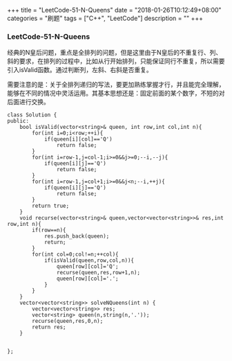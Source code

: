 +++
title = "LeetCode-51-N-Queens"
date = "2018-01-26T10:12:49+08:00"
categories = "刷题"
tags = ["C++", "LeetCode"]
description = ""
+++

### LeetCode-51-N-Queens
经典的N皇后问题，重点是全排列的问题，但是这里由于N皇后的不重复行、列、斜的要求，在排列的过程中，比如从行开始排列，只能保证同行不重复，所以需要引入isValid函数。通过判断列，左斜、右斜是否重复。

需要注意的是：关于全排列递归的写法，要更加熟练掌握才行，并且能完全理解，能够在不同的情况中灵活运用。其基本思想还是：固定前面的某个数字，不短的对后面进行交换。
```
class Solution {
public:
    bool isValid(vector<string>& queen, int row,int col,int n){
        for(int i=0;i<row;++i){
            if(queen[i][col]=='Q')
                return false;
        }
        for(int i=row-1,j=col-1;i>=0&&j>=0;--i,--j){
            if(queen[i][j]=='Q')
                return false;
        }
        for(int i=row-1,j=col+1;i>=0&&j<n;--i,++j){
            if(queen[i][j]=='Q')
                return false;
        }
        return true;
    }
    void recurse(vector<string>& queen,vector<vector<string>>& res,int row,int n){
        if(row==n){
            res.push_back(queen);
            return;
        }
        for(int col=0;col!=n;++col){
            if(isValid(queen,row,col,n)){
                queen[row][col]='Q';
                recurse(queen,res,row+1,n);
                queen[row][col]='.';
            }
        }
    }
    vector<vector<string>> solveNQueens(int n) {
        vector<vector<string>> res;
        vector<string> queen(n,string(n,'.'));
        recurse(queen,res,0,n);
        return res;
    }


};
```
